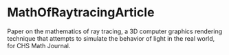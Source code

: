 # MathOfRaytracingArticle
Paper on the mathematics of ray tracing, a 3D computer graphics rendering technique that attempts to simulate the behavior of light in the real world, for CHS Math Journal.
